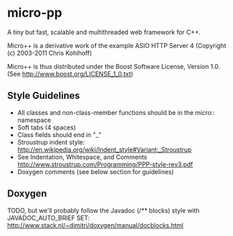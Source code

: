 # micro-pp

A tiny but fast, scalable and multithreaded web framework for C++.

Micro++ is a derivative work of the example ASIO HTTP Server 4 (Copyright (c) 2003-2011 Chris Kohlhoff)

Micro++ is thus distributed under the Boost Software License, Version 1.0. (See http://www.boost.org/LICENSE_1_0.txt)

## Style Guidelines

* All classes and non-class-member functions should be in the micro:: namespace
* Soft tabs (4 spaces)
* Class fields should end in "_"
* Stroustrup indent style: http://en.wikipedia.org/wiki/Indent_style#Variant:_Stroustrup
* See Indentation, Whitespace, and Comments http://www.stroustrup.com/Programming/PPP-style-rev3.pdf
* Doxygen comments (see below section for guidelines)

## Doxygen
TODO, but we'll probably follow the Javadoc (/** blocks) style with JAVADOC_AUTO_BRIEF SET: http://www.stack.nl/~dimitri/doxygen/manual/docblocks.html
